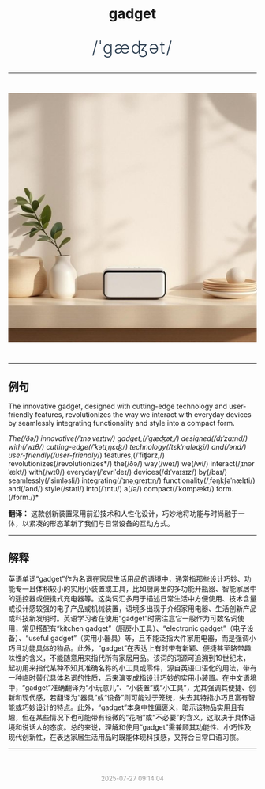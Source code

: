 <div align="center">

# gadget

<div style="margin: 30px 0;">
<h1 style="font-size: 2.5em; font-weight: 300; letter-spacing: 2px; margin: 0; color: #2c3e50;">
/ˈgæʤət/
</h1>
</div>

</div>

---

<div align="center" style="margin: 40px 0;">

![gadget](images/gadget.png)

</div>

---

## 例句

The innovative gadget, designed with cutting-edge technology and user-friendly features, revolutionizes the way we interact with everyday devices by seamlessly integrating functionality and style into a compact form.

*The(/ðə/) innovative(/ˈɪnəˌveɪtɪv/) gadget,(/ˈgæʤət,/) designed(/dɪˈzaɪnd/) with(/wɪθ/) cutting-edge(/ˈkətɪˌŋɛʤ/) technology(/tɛkˈnɑləʤi/) and(/ənd/) user-friendly(/user-friendly*/) features,(/ˈfiʧərz,/) revolutionizes(/revolutionizes*/) the(/ðə/) way(/weɪ/) we(/wi/) interact(/ˌɪnərˈækt/) with(/wɪθ/) everyday(/ˈɛvriˈdeɪ/) devices(/dɪˈvaɪsɪz/) by(/baɪ/) seamlessly(/ˈsimləsli/) integrating(/ˈɪnəˌgreɪtɪŋ/) functionality(/ˌfəŋkʃəˈnælɪti/) and(/ənd/) style(/staɪl/) into(/ˈɪntu/) a(/ə/) compact(/ˈkɑmpækt/) form.(/fɔrm./)*

**翻译：** 这款创新装置采用前沿技术和人性化设计，巧妙地将功能与时尚融于一体，以紧凑的形态革新了我们与日常设备的互动方式。

---

## 解释

英语单词“gadget”作为名词在家居生活用品的语境中，通常指那些设计巧妙、功能专一且体积较小的实用小装置或工具，比如厨房里的多功能开瓶器、智能家居中的遥控器或便携式充电器等。这类词汇多用于描述日常生活中方便使用、技术含量或设计感较强的电子产品或机械装置，语境多出现于介绍家用电器、生活创新产品或科技新发明时。英语学习者在使用“gadget”时需注意它一般作为可数名词使用，常见搭配有“kitchen gadget”（厨房小工具）、“electronic gadget”（电子设备）、“useful gadget”（实用小器具）等，且不能泛指大件家用电器，而是强调小巧且功能具体的物品。此外，“gadget”在表达上有时带有新颖、便捷甚至略带趣味性的含义，不能随意用来指代所有家居用品。该词的词源可追溯到19世纪末，起初用来指代某种不知其准确名称的小工具或零件，源自英语口语化的用法，带有一种临时替代具体名词的性质，后来演变成指设计巧妙的实用小装置。在中文语境中，“gadget”准确翻译为“小玩意儿”、“小装置”或“小工具”，尤其强调其便捷、创新和现代感，若翻译为“器具”或“设备”则可能过于笼统，失去其特指小巧且富有智能或巧妙设计的特点。此外，“gadget”本身中性偏褒义，暗示该物品实用且有趣，但在某些情况下也可能带有轻微的“花哨”或“不必要”的含义，这取决于具体语境和说话人的态度。总的来说，理解和使用“gadget”需兼顾其功能性、小巧性及现代创新性，在表达家居生活用品时既能体现科技感，又符合日常口语习惯。


---

<div align="center" style="margin-top: 50px;">
<small style="color: #999; font-size: 0.9em;">2025-07-27 09:14:04</small>
</div>
